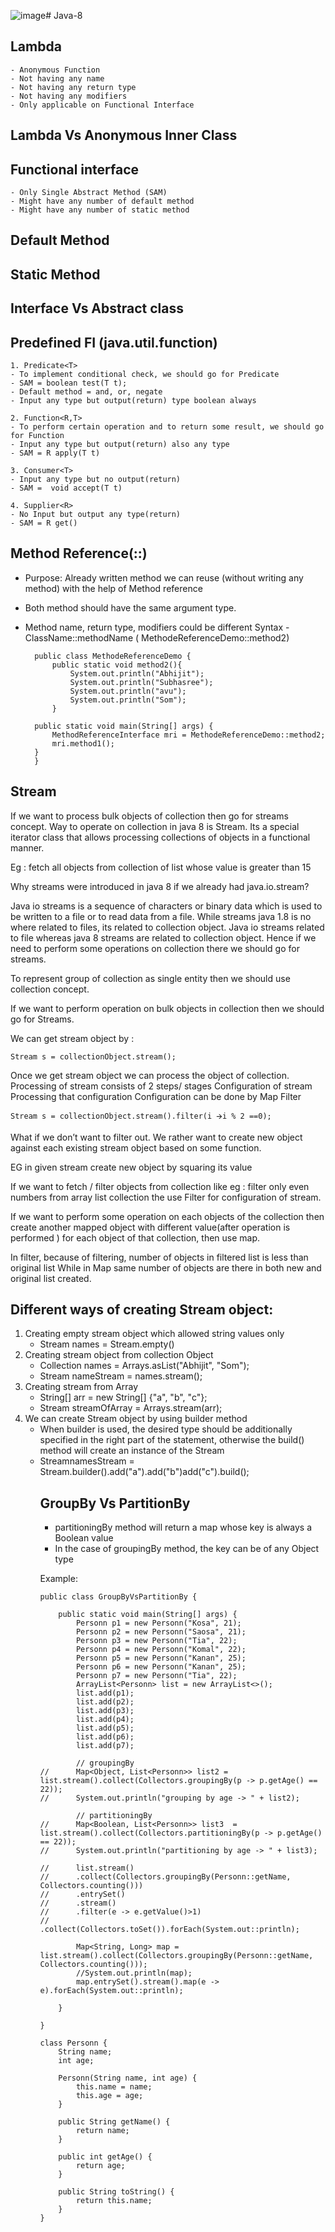 ![image](https://github.com/abhijitxroy/java-8/assets/161963891/411c4bb0-e215-4bfb-9977-071121ceda7f)# Java-8

Lambda
------------------------------------------

	- Anonymous Function
	- Not having any name
	- Not having any return type
	- Not having any modifiers
	- Only applicable on Functional Interface 
 
Lambda Vs Anonymous Inner Class
------------------------------------------


Functional interface
------------------------------------------
	- Only Single Abstract Method (SAM)
	- Might have any number of default method
	- Might have any number of static method

Default Method
------------------------------------------


Static Method
------------------------------------------


Interface Vs Abstract class
------------------------------------------


Predefined FI (java.util.function)
------------------------------------------


	1. Predicate<T>
	- To implement conditional check, we should go for Predicate
	- SAM = boolean test(T t);
	- Default method = and, or, negate
	- Input any type but output(return) type boolean always
	
	2. Function<R,T>
	- To perform certain operation and to return some result, we should go for Function 
	- Input any type but output(return) also any type
	- SAM = R apply(T t)
	
	3. Consumer<T>
	- Input any type but no output(return)
	- SAM =  void accept(T t)
	
	4. Supplier<R>
	- No Input but output any type(return)
	- SAM = R get()

 
Method Reference(::)
------------------------------------------

- Purpose: Already written method we can reuse (without writing any method) with the help of Method reference
- Both method should have the same argument type.
- Method name, return type, modifiers could be different
 Syntax - ClassName::methodName ( MethodeReferenceDemo::method2)
	
		public class MethodeReferenceDemo {
		    public static void method2(){
		        System.out.println("Abhijit");
		        System.out.println("Subhasree");
		        System.out.println("avu");
		        System.out.println("Som");
		    }
	    
	    public static void main(String[] args) {
	        MethodReferenceInterface mri = MethodeReferenceDemo::method2;
	        mri.method1();
	    }
		}


Stream
------------------------------------------

If we want to process bulk objects of collection then go for streams concept.
Way to operate on collection in java 8 is Stream.
Its a special iterator class that allows processing collections of objects in a functional manner.
 
Eg : fetch all objects from collection of list whose value is greater than 15
 
Why streams were introduced in java 8 if we already had java.io.stream?
 
Java io streams is a sequence of characters or binary data which is used to be written to a file or to read data from a file.
While streams java 1.8 is no where related to files, its related to collection object.
Java io streams related to file whereas java 8 streams are related to collection object.
Hence if we need to perform some operations on collection there we should go for streams.
 
To represent group of collection as single entity then we should use collection concept.
 
If we want to perform operation on bulk objects in collection then we should go for Streams.
 
We can get stream object by :
 
	Stream s = collectionObject.stream();
Once we get stream object we can process the object of collection.
Processing of stream consists of 2 steps/ stages
Configuration of stream
Processing that configuration
Configuration can be done by 
Map 
Filter
 
	Stream s = collectionObject.stream().filter(i 🡪i % 2 ==0);
 
What if we don’t want to filter out.
We rather want to create new object against each existing stream object based on some function.
 
EG in given stream create new object by squaring  its value
 
If we want to fetch / filter objects from collection like eg : filter only even numbers from array list collection the use Filter for configuration of stream.
 
 If we want to perform some operation on each objects of the collection then create another mapped object with different value(after operation is performed ) for each object of that collection, then use map.
 
In filter, because of filtering, number of objects in filtered list is less than original list While in Map  same number of objects are there in both new and original list created.


Different ways of creating Stream object:
------------------------------------------
1. Creating empty stream object which allowed string values only
	- Stream<String> names = Stream.empty()
2. Creating stream object from collection Object
	- Collection<String> names = Arrays.asList("Abhijit", "Som");
	- Stream nameStream = names.stream();
3. Creating stream from Array
	- String[] arr = new String[] {"a", "b", "c"};
	- Stream<String> streamOfArray = Arrays.stream(arr);
4. We can create Stream object by using builder method
	- When builder is used, the desired type should be additionally specified in the right part of the statement, 
	otherwise the build() method will create an instance of the Stream<Object>
	- Stream<String>namesStream = Stream.<String>builder().add("a").add("b")add("c").build();

GroupBy Vs PartitionBy
------------------------------------------
- partitioningBy method will return a map whose key is always a Boolean value
- In the case of groupingBy method, the key can be of any Object type

Example:
	
 	public class GroupByVsPartitionBy {
	
		public static void main(String[] args) {
			Personn p1 = new Personn("Kosa", 21);
			Personn p2 = new Personn("Saosa", 21);
			Personn p3 = new Personn("Tia", 22);
			Personn p4 = new Personn("Komal", 22);
			Personn p5 = new Personn("Kanan", 25);
			Personn p6 = new Personn("Kanan", 25);
			Personn p7 = new Personn("Tia", 22);
			ArrayList<Personn> list = new ArrayList<>();
			list.add(p1);
			list.add(p2);
			list.add(p3);
			list.add(p4);
			list.add(p5);
			list.add(p6);
			list.add(p7);
	
			// groupingBy
	//		Map<Object, List<Personn>> list2 = list.stream().collect(Collectors.groupingBy(p -> p.getAge() == 22));
	//		System.out.println("grouping by age -> " + list2);
	
			// partitioningBy
	//		Map<Boolean, List<Personn>> list3  = list.stream().collect(Collectors.partitioningBy(p -> p.getAge() == 22));
	//		System.out.println("partitioning by age -> " + list3);
			
	//		list.stream()
	//		.collect(Collectors.groupingBy(Personn::getName, Collectors.counting()))
	//		.entrySet()
	//		.stream()
	//		.filter(e -> e.getValue()>1)
	//		.collect(Collectors.toSet()).forEach(System.out::println);
			
			Map<String, Long> map = list.stream().collect(Collectors.groupingBy(Personn::getName, Collectors.counting()));
			//System.out.println(map);
			map.entrySet().stream().map(e -> e).forEach(System.out::println);
	
		}
	
	}
	
	class Personn {
		String name;
		int age;
	
		Personn(String name, int age) {
			this.name = name;
			this.age = age;
		}
	
		public String getName() {
			return name;
		}
	
		public int getAge() {
			return age;
		}
	
		public String toString() {
			return this.name;
		}
	}


